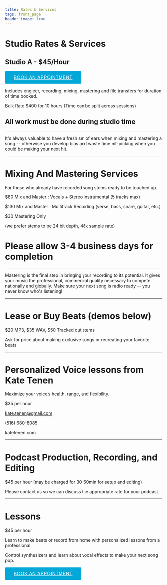 ```yaml
---
title: Rates & Services
tags: front_page
header_image: true
---
```

# Studio Rates & Services

## Studio A - $45/Hour
<!-- Start Square Appointments Embed code --> <a target="_top" style="background-color: #03A8D8; color: white; height: 40px; text-transform: uppercase; font-family: 'Square Market', 'helvetica neue', helvetica, arial, sans-serif; letter-spacing: 1px; line-height: 38px; padding: 0 28px; border-radius: 3px; font-weight: 500; font-size: 14px; cursor: pointer; display: inline-block;" href="https://squareup.com/appointments/book/52758083-5a1a-4b2d-a710-6687d1641594/8GNV6PJ8WK7YH/services" rel="nofollow">Book an Appointment</a> <!-- End Square Appointments Embed code -->

Includes engieer, recording, mixing, mastering and file transfers for duration of time booked.

Bulk Rate $400 for 10 hours (Time can be split across sessions)

All work must be done during studio time
-----------------------------------------

- - -

It's always valuable to have a fresh set of ears when mixing and mastering a song -- otherwise you develop bias and waste time nit-picking when you could be making your next hit.

- - -

# Mixing And Mastering Services

For those who already have recorded song stems ready to be touched up.

$80 Mix and Master : Vocals + Stereo Instrumental (5 tracks max)

$130 Mix and Master : Multitrack Recording (verse, bass, snare, guitar, etc.)

$30 Mastering Only

(we prefer stems to be 24 bit depth, 48k sample rate)

# Please allow 3-4 business days for completion

- - -

Mastering is the final step in bringing your recording to its potential. It gives your music the professional, commercial quality necessary to compete nationally and globally. Make sure your next song is radio ready --  you never know who's listening!

- - -

# Lease or Buy Beats (demos below)

$20 MP3, $35 WAV, $50 Tracked out stems

Ask for price about making exclusive songs or recreating your favorite beats

- - -

# Personalized Voice lessons from Kate Tenen

Maximize your voice’s health, range, and  flexibility.

$35 per hour

kate.tenen@gmail.com

(516) 680-8085

katetenen.com

- - -

# Podcast Production, Recording, and Editing

$45 per hour (may be charged for 30-60min for setup and editing)

Please contact us so we can discuss the appropriate rate for your podcast.

- - -

# Lessons

$45 per hour

Learn to make beats or record from home with personalized lessons from a professional.

Control synthesizers and learn about vocal effects to make your next song pop.


<!-- Start Square Appointments Embed code --> <a target="_top" style="background-color: #03A8D8; color: white; height: 40px; text-transform: uppercase; font-family: 'Square Market', 'helvetica neue', helvetica, arial, sans-serif; letter-spacing: 1px; line-height: 38px; padding: 0 28px; border-radius: 3px; font-weight: 500; font-size: 14px; cursor: pointer; display: inline-block;" href="https://squareup.com/appointments/book/52758083-5a1a-4b2d-a710-6687d1641594/8GNV6PJ8WK7YH/services" rel="nofollow">Book an Appointment</a> <!-- End Square Appointments Embed code -->